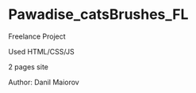 # Pawadise_catsBrushes_FL

Freelance Project

Used HTML/CSS/JS

2 pages site

Author: Danil Maiorov

